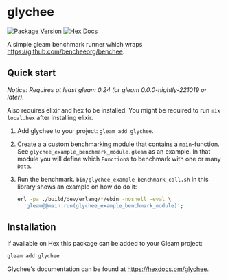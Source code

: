 # glychee

[![Package Version](https://img.shields.io/hexpm/v/glychee)](https://hex.pm/packages/glychee)
[![Hex Docs](https://img.shields.io/badge/hex-docs-ffaff3)](https://hexdocs.pm/glychee/)

A simple gleam benchmark runner which wraps <https://github.com/bencheeorg/benchee>.

## Quick start

_Notice: Requires at least gleam 0.24 (or gleam 0.0.0-nightly-221019 or later)._

Also requires elixir and hex to be installed. You might be required to run `mix local.hex` after installing elixir.

1. Add glychee to your project: `gleam add glychee`.
2. Create a a custom benchmarking module that contains a `main`-function.
   See `glychee_example_benchmark_module.gleam` as an example.
   In that module you will define which `Function`s to benchmark with one or many `Data`.
3. Run the benchmark. `bin/glychee_example_benchmark_call.sh` in this library shows an example on how do do it:

   ```sh
   erl -pa ./build/dev/erlang/*/ebin -noshell -eval \
     'gleam@@main:run(glychee_example_benchmark_module)';
   ```

## Installation

If available on Hex this package can be added to your Gleam project:

```sh
gleam add glychee
```

Glychee's documentation can be found at <https://hexdocs.pm/glychee>.
